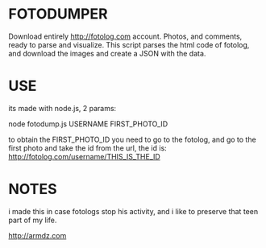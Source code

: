 # FOTODUMPER
Download entirely http://fotolog.com account. Photos, and comments, ready to parse and visualize.
This script parses the html code of fotolog, and download the images and create a JSON with the data.

# USE
its made with node.js, 2 params:

node fotodump.js USERNAME FIRST_PHOTO_ID

to obtain the FIRST_PHOTO_ID you need to go to the fotolog, and go to the first photo and take the id from the url, the id is: http://fotolog.com/username/THIS_IS_THE_ID

# NOTES
i made this in case fotologs stop his activity, and i like to preserve that teen part of my life.

http://armdz.com
